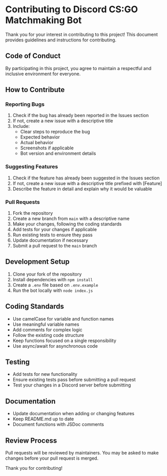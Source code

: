 # Contributing to Discord CS:GO Matchmaking Bot

Thank you for your interest in contributing to this project! This document provides guidelines and instructions for contributing.

## Code of Conduct

By participating in this project, you agree to maintain a respectful and inclusive environment for everyone.

## How to Contribute

### Reporting Bugs

1. Check if the bug has already been reported in the Issues section
2. If not, create a new issue with a descriptive title
3. Include:
   - Clear steps to reproduce the bug
   - Expected behavior
   - Actual behavior
   - Screenshots if applicable
   - Bot version and environment details

### Suggesting Features

1. Check if the feature has already been suggested in the Issues section
2. If not, create a new issue with a descriptive title prefixed with [Feature]
3. Describe the feature in detail and explain why it would be valuable

### Pull Requests

1. Fork the repository
2. Create a new branch from `main` with a descriptive name
3. Make your changes, following the coding standards
4. Add tests for your changes if applicable
5. Run existing tests to ensure they pass
6. Update documentation if necessary
7. Submit a pull request to the `main` branch

## Development Setup

1. Clone your fork of the repository
2. Install dependencies with `npm install`
3. Create a `.env` file based on `.env.example`
4. Run the bot locally with `node index.js`

## Coding Standards

- Use camelCase for variable and function names
- Use meaningful variable names
- Add comments for complex logic
- Follow the existing code structure
- Keep functions focused on a single responsibility
- Use async/await for asynchronous code

## Testing

- Add tests for new functionality
- Ensure existing tests pass before submitting a pull request
- Test your changes in a Discord server before submitting

## Documentation

- Update documentation when adding or changing features
- Keep README.md up to date
- Document functions with JSDoc comments

## Review Process

Pull requests will be reviewed by maintainers. You may be asked to make changes before your pull request is merged.

Thank you for contributing!
